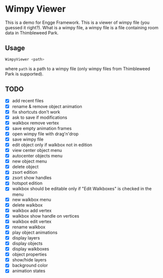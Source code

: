 # Wimpy Viewer

This is a demo for Engge Framework.
This is a viewer of wimpy file (you guessed it right?).
What is a wimpy file, a wimpy file is a file containing room data in Thimbleweed Park.

## Usage

```bash
WimpyViewer <path>
```
where `path` is a path to a wimpy file (only wimpy files from Thimbleweed Park is supported).

## TODO

* [x] add recent files
* [x] rename & remove object animation
* [x] fix shortcuts don't work
* [x] ask to save if modifications
* [x] walkbox remove vertex
* [x] save empty animation frames
* [x] open wimpy file with drag'n'drop
* [x] save wimpy file
* [x] edit object only if walkbox not in edition
* [x] view center object menu
* [x] autocenter objects menu
* [x] new object menu
* [x] delete object
* [x] zsort edition
* [x] zsort show handles
* [x] hotspot edition
* [x] walkbox should be editable only if "Edit Walkboxes" is checked in the menu
* [x] new walkbox menu
* [x] delete walkbox
* [x] walkbox add vertex
* [x] walkbox show handle on vertices
* [x] walkbox edit vertex
* [x] rename walkbox
* [x] play object animations
* [x] display layers
* [x] display objects
* [x] display walkboxes
* [x] object properties
* [x] show/hide layers
* [x] background color
* [x] animation states
